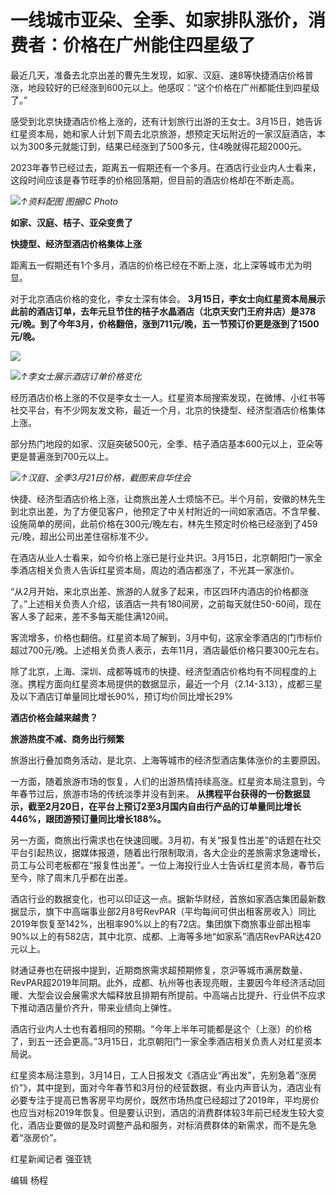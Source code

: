 # 一线城市亚朵、全季、如家排队涨价，消费者：价格在广州能住四星级了

最近几天，准备去北京出差的曹先生发现，如家、汉庭、速8等快捷酒店价格普涨，地段较好的已经涨到600元以上。他感叹：“这个价格在广州都能住到四星级了。”

感受到北京快捷酒店价格上涨的，还有计划旅行出游的王女士。3月15日，她告诉红星资本局，她和家人计划下周去北京旅游，想预定天坛附近的一家汉庭酒店，本以为300多元就能订到，结果已经涨到了500多元，住4晚就得花超2000元。

2023年春节已经过去，距离五一假期还有一个多月。在酒店行业业内人士看来，这段时间应该是春节旺季的价格回落期，但目前的酒店价格却在不断走高。

![](https://inews.gtimg.com/om_bt/Ofsdgl1wVqkldTQrxihdjLHOqAIEmT0ta711L3E18dfwIAA/1000)_↑资料配图
图据IC Photo_

**如家、汉庭、桔子、亚朵变贵了**

**快捷型、经济型酒店价格集体上涨**

距离五一假期还有1个多月，酒店的价格已经在不断上涨，北上深等城市尤为明显。

对于北京酒店价格的变化，李女士深有体会。
**3月15日，李女士向红星资本局展示此前的酒店订单，去年元旦节住的桔子水晶酒店（北京天安门王府井店）是378元/晚。到了今年3月，价格翻倍，涨到711元/晚，五一节预订价更是涨到了1500元/晚。**

![](https://inews.gtimg.com/om_bt/OShmhVakku28o3GFGRXT81PSMRdavgYDSnyLMl2vs6Rj0AA/1000)

![](https://inews.gtimg.com/om_bt/OoBhPqVPmrF6WCr3SeVXL0YdhXcDGhRA3NyLMoB0FSBCMAA/1000)_↑李女士展示酒店订单价格变化_

经历酒店价格上涨的不仅是李女士一人。红星资本局搜索发现，在微博、小红书等社交平台，有不少网友发文称，最近一个月，北京的快捷型、经济型酒店价格集体上涨。

部分热门地段的如家、汉庭突破500元，全季、桔子酒店基本600元以上，亚朵等更是普遍涨到700元以上。

![](https://inews.gtimg.com/om_bt/Oxv3IoxL2XaOwWpwgR77IVwmP_BmUz6bsX7B-Nfi8zIcsAA/1000)_↑汉庭、全季3月21日价格，截图来自华住会_

快捷、经济型酒店价格上涨，让商旅出差人士烦恼不已。半个月前，安徽的林先生到北京出差，为了方便见客户，他预定了中关村附近的一间如家酒店。不含早餐、设施简单的房间，此前价格在300元/晚左右，林先生预定时价格已经涨到了459元/晚，超出公司出差住宿标准不少。

在酒店从业人士看来，如今价格上涨已是行业共识。3月15日，北京朝阳门一家全季酒店相关负责人告诉红星资本局，周边的酒店都涨了，不光其一家涨价。

“从2月开始，来北京出差、旅游的人就多了起来，市区四环内酒店的价格都涨了。”上述相关负责人介绍，该酒店一共有180间房，之前每天就住50-60间，现在客人多了起来，差不多每天能住满120间。

客流增多，价格也翻倍。红星资本局了解到，3月中旬，这家全季酒店的门市标价超过700元/晚。上述相关负责人表示，去年11月，酒店最低价格只要300元左右。

除了北京，上海、深圳、成都等城市的快捷、经济型酒店价格均有不同程度的上涨。携程方面向红星资本局提供的数据显示，最近一个月（2.14-3.13），成都三星及以下酒店订单量同比增长90%，预订均价同比增长29%

**酒店价格会越来越贵？**

**旅游热度不减、商务出行频繁**

旅游出行叠加商务活动，是北京、上海等城市的经济型酒店集体涨价的主要原因。

一方面，随着旅游市场的恢复，人们的出游热情持续高涨。红星资本局注意到，今年春节过后，旅游市场的传统淡季并没有到来。
**从携程平台获得的一份数据显示，截至2月20日，在平台上预订2至3月国内自由行产品的订单量同比增长446%，跟团游预订量同比增长188%。**

另一方面，商旅出行需求也在快速回暖。3月初，有关“报复性出差”的话题在社交平台引起热议，据媒体报道，随着出行限制取消，各大企业的差旅需求急速增长，员工与公司老板都在“报复性出差”。一位上海投行业人士告诉红星资本局，春节后至今，除了周末几乎都在出差。

酒店行业的数据变化，也可以印证这一点。据新华财经，首旅如家酒店集团最新数据显示，旗下中高端事业部2月8号RevPAR（平均每间可供出租客房收入）同比2019年恢复至142%，出租率90%以上的有72店。集团旗下商旅事业部出租率90%以上的有582店，其中北京、成都、上海等多地“如家系”酒店RevPAR达420元以上。

财通证券也在研报中提到，近期商旅需求超预期修复，京沪等城市满房数量、RevPAR超2019年同期。此外，成都、杭州等也表现亮眼，主要因今年经济活动回暖、大型会议会展需求大幅释放且排期有所提前。中高端占比提升、行业供不应求下推动酒店量价齐升，带来业绩向上弹性。

酒店行业内人士也有着相同的预期。“今年上半年可能都是这个（上涨）的价格了，到五一还会更高。”3月15日，北京朝阳门一家全季酒店相关负责人对红星资本局说。

红星资本局注意到，3月14日，工人日报发文《酒店业“再出发”，先别急着“涨房价”》，其中提到，面对今年春节和3月份的经营数据，有业内声音认为，酒店业有必要专注于提高已售客房平均房价，既然市场热度已经超过了2019年，平均房价也应当对标2019年恢复。但是要认识到，酒店的消费群体较3年前已经发生较大变化，酒店业要做的是及时调整产品和服务，对标消费群体的新需求，而不是先急着“涨房价”。

红星新闻记者 强亚铣

编辑 杨程

